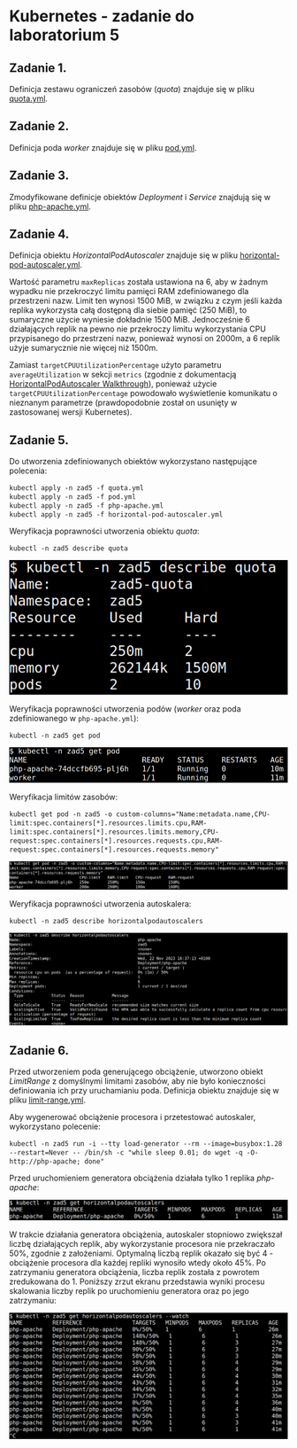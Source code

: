 # Kubernetes - zadanie do laboratorium 5

## Zadanie 1.
Definicja zestawu ograniczeń zasobów (_quota_) znajduje się w pliku [quota.yml](./quota.yml).

## Zadanie 2.
Definicja poda _worker_ znajduje się w pliku [pod.yml](./pod.yml).

## Zadanie 3.
Zmodyfikowane definicje obiektów _Deployment_ i _Service_ znajdują się w pliku [php-apache.yml](./php-apache.yml).

## Zadanie 4.
Definicja obiektu _HorizontalPodAutoscaler_ znajduje się w pliku [horizontal-pod-autoscaler.yml](./horizontal-pod-autoscaler.yml).

Wartość parametru `maxReplicas` została ustawiona na 6, aby w żadnym wypadku nie przekroczyć limitu pamięci RAM zdefiniowanego dla przestrzeni nazw. Limit ten wynosi 1500 MiB, w związku z czym jeśli każda replika wykorzysta całą dostępną dla siebie pamięć (250 MiB), to sumaryczne użycie wyniesie dokładnie 1500 MiB. Jednocześnie 6 działających replik na pewno nie przekroczy limitu wykorzystania CPU przypisanego do przestrzeni nazw, ponieważ wynosi on 2000m, a 6 replik użyje sumarycznie nie więcej niż 1500m.

Zamiast `targetCPUUtilizationPercentage` użyto parametru `averageUtilization` w sekcji `metrics` (zgodnie z dokumentacją [HorizontalPodAutoscaler Walkthrough](https://kubernetes.io/docs/tasks/run-application/horizontal-pod-autoscale-walkthrough/)), ponieważ użycie `targetCPUUtilizationPercentage` powodowało wyświetlenie komunikatu o nieznanym parametrze (prawdopodobnie został on usunięty w zastosowanej wersji Kubernetes).

## Zadanie 5.
Do utworzenia zdefiniowanych obiektów wykorzystano następujące polecenia:
```
kubectl apply -n zad5 -f quota.yml
kubectl apply -n zad5 -f pod.yml
kubectl apply -n zad5 -f php-apache.yml
kubectl apply -n zad5 -f horizontal-pod-autoscaler.yml
```

Weryfikacja poprawności utworzenia obiektu _quota_:
```
kubectl -n zad5 describe quota
```

![Weryfikacja obiektu quota](./quota.png)

Weryfikacja poprawności utworzenia podów (_worker_ oraz poda zdefiniowanego w `php-apache.yml`):
```
kubectl -n zad5 get pod
```

![Weryfikacja obiektów pod](./pods.png)

Weryfikacja limitów zasobów:
```
kubectl get pod -n zad5 -o custom-columns="Name:metadata.name,CPU-limit:spec.containers[*].resources.limits.cpu,RAM-limit:spec.containers[*].resources.limits.memory,CPU-request:spec.containers[*].resources.requests.cpu,RAM-request:spec.containers[*].resources.requests.memory"
```

![Weryfikacja limitów](./resources.png)

Weryfikacja poprawności utworzenia autoskalera:
```
kubectl -n zad5 describe horizontalpodautoscalers
```

![Weryfikacja obiektu autoscaler](./autoscaler.png)

## Zadanie 6.
Przed utworzeniem poda generującego obciążenie, utworzono obiekt _LimitRange_ z domyślnymi limitami zasobów, aby nie było konieczności definiowania ich przy uruchamianiu poda. Definicja obiektu znajduje się w pliku [limit-range.yml](./limit-range.yml).

Aby wygenerować obciążenie procesora i przetestować autoskaler, wykorzystano polecenie:
```
kubectl -n zad5 run -i --tty load-generator --rm --image=busybox:1.28 --restart=Never -- /bin/sh -c "while sleep 0.01; do wget -q -O- http://php-apache; done"
```

Przed uruchomieniem generatora obciążenia działała tylko 1 replika _php-apache_:

![Zrzut ekranu z jedną repliką](./autoscaler-before.png)

W trakcie działania generatora obciążenia, autoskaler stopniowo zwiększał liczbę działających replik, aby wykorzystanie procesora nie przekraczało 50%, zgodnie z założeniami. Optymalną liczbą replik okazało się być 4 - obciążenie procesora dla każdej repliki wynosiło wtedy około 45%. Po zatrzymaniu generatora obciążenia, liczba replik została z powrotem zredukowana do 1. Poniższy zrzut ekranu przedstawia wyniki procesu skalowania liczby replik po uruchomieniu generatora oraz po jego zatrzymaniu:

![Zrzut ekranu obrazujący skalowanie](./autoscaler-scaling.png)
